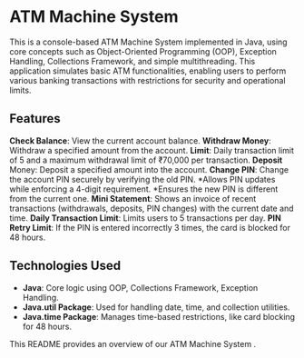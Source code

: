 # ATM Machine System #

This is a console-based ATM Machine System implemented in Java, using core concepts such as Object-Oriented Programming (OOP), Exception Handling, Collections Framework, and simple multithreading. This application simulates basic ATM functionalities, enabling users to perform various banking transactions with restrictions for security and operational limits.

## Features ##

**Check Balance**: View the current account balance.
**Withdraw Money**: Withdraw a specified amount from the account.
**Limit**: Daily transaction limit of 5 and a maximum withdrawal limit of ₹70,000 per transaction.
**Deposit** Money: Deposit a specified amount into the account.
**Change PIN**: Change the account PIN securely by verifying the old PIN.
              *Allows PIN updates while enforcing a 4-digit requirement.
              *Ensures the new PIN is different from the current one.
**Mini Statement**: Shows an invoice of recent transactions (withdrawals, deposits, PIN changes) with the current date and time.
**Daily Transaction Limit**: Limits users to 5 transactions per day.
**PIN Retry Limit**: If the PIN is entered incorrectly 3 times, the card is blocked for 48 hours.


## Technologies Used ##

* **Java**: Core logic using OOP, Collections Framework, Exception Handling.
* **Java.util Package**: Used for handling date, time, and collection utilities.
* **Java.time Package**: Manages time-based restrictions, like card blocking for 48 hours.

This README provides an overview of our ATM Machine System .
